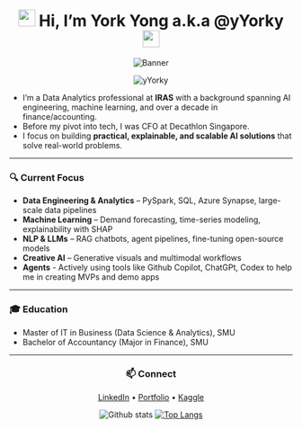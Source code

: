 <div align="center">
  
# <img src="https://raw.githubusercontent.com/MartinHeinz/MartinHeinz/master/wave.gif" width="30px"> Hi, I’m York Yong a.k.a @yYorky <img src="https://raw.githubusercontent.com/MartinHeinz/MartinHeinz/master/wave.gif" width="30px">

</div>

<div align="center">
  <img src="https://aditik.home.blog/wp-content/uploads/2019/02/0nsgxxd0kwn3qt2ks.gif" alt="Banner">
</div>

<p align="center"> <img src="https://komarev.com/ghpvc/?username=yYorky" alt="yYorky" /> </p>

- I’m a Data Analytics professional at **IRAS** with a background spanning AI engineering, machine learning, and over a decade in finance/accounting.
- Before my pivot into tech, I was CFO at Decathlon Singapore.
- I focus on building **practical, explainable, and scalable AI solutions** that solve real-world problems.

---

### 🔍 Current Focus
- **Data Engineering & Analytics** – PySpark, SQL, Azure Synapse, large-scale data pipelines  
- **Machine Learning** – Demand forecasting, time-series modeling, explainability with SHAP  
- **NLP & LLMs** – RAG chatbots, agent pipelines, fine-tuning open-source models  
- **Creative AI** – Generative visuals and multimodal workflows
- **Agents** - Actively using tools like Github Copilot, ChatGPt, Codex to help me in creating MVPs and demo apps

---

### 🎓 Education
- Master of IT in Business (Data Science & Analytics), SMU  
- Bachelor of Accountancy (Major in Finance), SMU

---
<div align="center">
  
### 📫 Connect
[LinkedIn](https://www.linkedin.com/in/yeoyorkyong/) • [Portfolio](https://yorkyong.vercel.app/) • [Kaggle](https://www.kaggle.com/yorkyong)



![Github stats](https://github-readme-stats.vercel.app/api?username=yYorky\&theme=slateorange\&show_icons=true)
[![Top Langs](https://github-readme-stats.vercel.app/api/top-langs/?username=yYorky\&theme=slateorange\&show_icons=true)](https://github.com/Elysian01/github-readme-stats)

</div>




